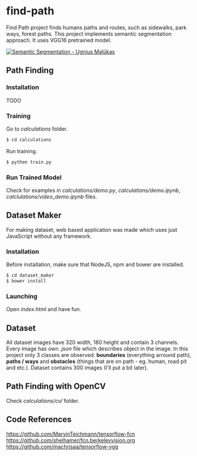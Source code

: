 # find-path
Find Path project finds humans paths and routes, such as sidewalks, park ways, forest paths. This project implements semantic segmentation approach. It uses VGG16 pretrained model.

[![Semantic Segmentation - Ugnius Malūkas](https://img.youtube.com/vi/jTj_mzeoVm0/0.jpg)](https://www.youtube.com/watch?v=jTj_mzeoVm0)

## Path Finding 
### Installation 
TODO

### Training
Go to *calculations* folder.
```bash
$ cd calculations
```
Run training.
```bash
$ python train.py
```
### Run Trained Model
Check for examples in *calculations/demo.py*, *calculations/demo.ipynb*, *calclulations/video_demo.ipynb* files.

## Dataset Maker
For making dataset, web based application was made which uses just JavaScript without any framework.

### Installation
Before installation, make sure that NodeJS, npm and bower are installed.
```bash
$ cd dataset_maker
$ bower install
```

### Launching
Open *index.html* and have fun.

## Dataset
All dataset images have 320 width, 180 height and contain 3 channels. Every image has own *.json* file which describes object in the image. In this project only 3 classes are observed: **boundaries** (everything arround path), **paths / ways** and **obstacles** (things that are on path - eg. human, road pit and etc.). Dataset contains 300 images (I'll put a bit later).

## Path Finding with OpenCV
Check *calculations/cv/* folder.

## Code References
https://github.com/MarvinTeichmann/tensorflow-fcn
https://github.com/shelhamer/fcn.berkeleyvision.org
https://github.com/machrisaa/tensorflow-vgg
